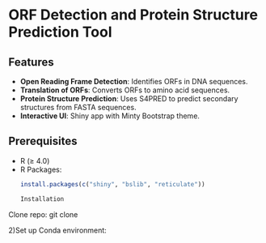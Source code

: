 # ORF Detection and Protein Structure Prediction Tool

## Features
- **Open Reading Frame Detection**: Identifies ORFs in DNA sequences.
- **Translation of ORFs**: Converts ORFs to amino acid sequences.
- **Protein Structure Prediction**: Uses S4PRED to predict secondary structures from FASTA sequences.
- **Interactive UI**: Shiny app with Minty Bootstrap theme.

## Prerequisites
- R (≥ 4.0)
- R Packages:
  ```R
  install.packages(c("shiny", "bslib", "reticulate"))

  Installation
Clone repo:
git clone <repository-url>

2)Set up Conda environment:
